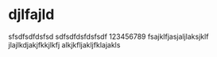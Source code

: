 # djlfajld
sfsdfsdfdsfsd
sdfsdfdsfdsfsdf
123456789
fsajklfjasjaljlaksjklf
jlajlkdjakjfkkjlkfj
alkjkfljakljfklajakls
